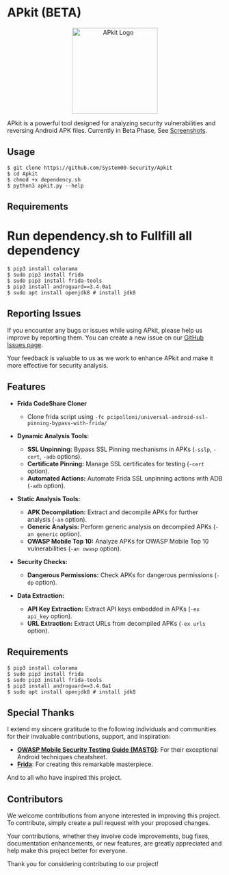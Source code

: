 # APkit (BETA)

<p align="center">
  <img src="https://i.ibb.co/XxGH29G/apkit.png" width="200" alt="APkit Logo">
</p>

APkit is a powerful tool designed for analyzing security vulnerabilities and reversing Android APK files. Currently in Beta Phase, See [Screenshots](https://github.com/System00-Security/Apkit/demoshots).

## Usage
```
$ git clone https://github.com/System00-Security/Apkit
$ cd Apkit
$ chmod +x dependency.sh
$ python3 apkit.py --help

```

## Requirements
# Run dependency.sh to Fullfill all dependency
```
$ pip3 install colorama
$ sudo pip3 install frida
$ sudo pip3 install frida-tools
$ pip3 install androguard==3.4.0a1
$ sudo apt install openjdk8 # install jdk8
```

## Reporting Issues

If you encounter any bugs or issues while using APkit, please help us improve by reporting them. You can create a new issue on our [GitHub Issues page](https://github.com/System00-Security/Apkit/issues).

Your feedback is valuable to us as we work to enhance APkit and make it more effective for security analysis.

## Features
- **Frida CodeShare Cloner**
  - Clone frida script using `-fc pcipolloni/universal-android-ssl-pinning-bypass-with-frida/`

- **Dynamic Analysis Tools:**
  - **SSL Unpinning:** Bypass SSL Pinning mechanisms in APKs (`-sslp`, `-cert`, `-adb` options).
  - **Certificate Pinning:** Manage SSL certificates for testing (`-cert` option).
  - **Automated Actions:** Automate Frida SSL unpinning actions with ADB (`-adb` option).

- **Static Analysis Tools:**
  - **APK Decompilation:** Extract and decompile APKs for further analysis (`-an` option).
  - **Generic Analysis:** Perform generic analysis on decompiled APKs (`-an generic` option).
  - **OWASP Mobile Top 10:** Analyze APKs for OWASP Mobile Top 10 vulnerabilities (`-an owasp` option).

- **Security Checks:**
  - **Dangerous Permissions:** Check APKs for dangerous permissions (`-dp` option).

- **Data Extraction:**
  - **API Key Extraction:** Extract API keys embedded in APKs (`-ex api_key` option).
  - **URL Extraction:** Extract URLs from decompiled APKs (`-ex urls` option).

## Requirements
```
$ pip3 install colorama
$ sudo pip3 install frida
$ sudo pip3 install frida-tools
$ pip3 install androguard==3.4.0a1
$ sudo apt install openjdk8 # install jdk8
```

## Special Thanks

I extend my sincere gratitude to the following individuals and communities for their invaluable contributions, support, and inspiration:

- **[OWASP Mobile Security Testing Guide (MASTG)](https://mas.owasp.org/MASTG/techniques/#android-techniques)**: For their exceptional Android techniques cheatsheet.
- **[Frida](https://frida.re/)**: For creating this remarkable masterpiece.

And to all who have inspired this project.


## Contributors

We welcome contributions from anyone interested in improving this project. To contribute, simply create a pull request with your proposed changes.

Your contributions, whether they involve code improvements, bug fixes, documentation enhancements, or new features, are greatly appreciated and help make this project better for everyone.

Thank you for considering contributing to our project!





